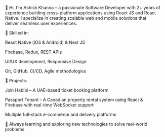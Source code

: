 👋 Hi, I'm Ashish Khanna – a passionate Software Developer with 2+ years of experience building cross-platform applications using React JS and React Native. I specialize in creating scalable web and mobile solutions that deliver seamless user experiences.

🚀 Skilled in:

React Native (iOS & Android) & Next JS

Firebase, Redux, REST APIs

UI/UX development, Responsive Design

Git, GitHub, CI/CD, Agile methodologies

💼 Projects:

Join Habibi – A UAE-based ticket booking platform

Passport Tenant – A Canadian property rental system using React & Firebase with real-time WebSocket support

Multiple full-stack e-commerce and delivery platforms

🌱 Always learning and exploring new technologies to solve real-world problems.
